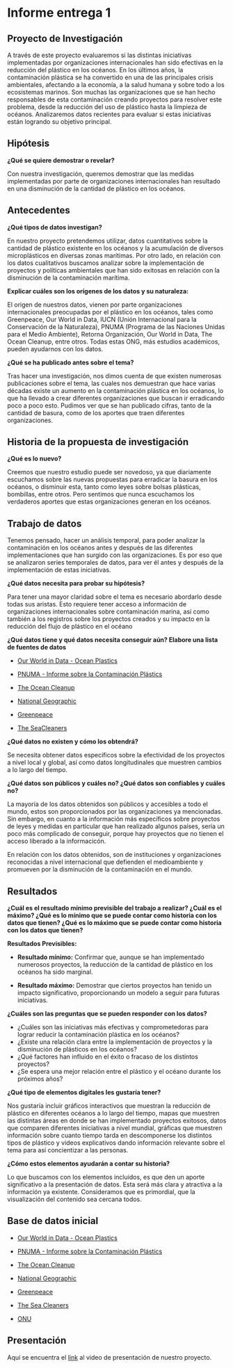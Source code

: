 # Informe entrega 1

## Proyecto de Investigación 

A través de este  proyecto evaluaremos si las distintas iniciativas implementadas por organizaciones internacionales han sido efectivas en la reducción del plástico en los océanos. 
En los últimos años, la contaminación plástica se ha convertido en una de las principales crisis ambientales, afectando a la economía, a la salud humana y sobre todo a los ecosistemas marinos. Son muchas las organizaciones que se  han hecho responsables de esta contaminación creando proyectos para resolver este problema, desde la reducción del uso de plástico hasta la limpieza de océanos. Analizaremos datos recientes para evaluar si estas iniciativas están logrando su objetivo principal.

## Hipótesis 
**¿Qué se quiere demostrar o revelar?**

Con nuestra investigación, queremos demostrar que las medidas implementadas por parte de organizaciones internacionales han resultado en una disminución de la cantidad de plástico en los océanos.

## Antecedentes

**¿Qué tipos de datos investigan?**

En nuestro proyecto pretendemos utilizar, datos cuantitativos sobre la cantidad de plástico existente en los océanos y la acumulación de diversos microplásticos en diversas zonas marítimas. Por otro lado, en relación con los datos cualitativos buscamos analizar sobre la implementación de proyectos y políticas ambientales que han sido exitosas en relación con la disminución de la contaminación marítima.

**Explicar cuáles son los orígenes de los datos y su naturaleza:**

El origen de nuestros datos, vienen por parte organizaciones internacionales preocupadas por el plástico en los océanos, tales como Greenpeace, Our World in Data, IUCN (Unión Internacional para la Conservación de la Naturaleza), PNUMA (Programa de las Naciones Unidas para el Medio Ambiente), Retorna Organización, Our World in Data, The Ocean Cleanup, entre otros. Todas estas ONG, más estudios académicos, pueden ayudarnos con los datos. 

**¿Qué se ha publicado antes sobre el tema?**

Tras hacer una investigación, nos dimos cuenta de que existen numerosas publicaciones sobre el tema, las cuales nos demuestran que hace varias décadas existe un aumento en la contaminación plástica en los océanos, lo que ha llevado a crear diferentes organizaciones que buscan ir erradicando poco a poco esto. Pudimos ver que se han publicado cifras, tanto de la cantidad de basura, como de los aportes que traen diferentes organizaciones. 


## Historia de la propuesta de investigación

**¿Qué es lo nuevo?**

Creemos que nuestro estudio puede ser novedoso, ya que diariamente escuchamos sobre las nuevas propuestas para erradicar la basura en los océanos, o disminuir esta, tanto como leyes sobre bolsas plásticas, bombillas, entre otros. Pero sentimos que nunca escuchamos los verdaderos aportes que estas organizaciones generan en los océanos. 

## Trabajo de datos

Tenemos pensado, hacer un análisis temporal, para poder analizar la contaminación en los océanos antes y después de las diferentes implementaciones que han surgido con las organizaciones. Es por eso que se analizaron series temporales de datos, para ver él antes y después de la implementación de estas iniciativas. 


**¿Qué datos necesita para probar su hipótesis?**

Para tener una mayor claridad sobre el tema es necesario abordarlo desde todas sus aristas. Esto requiere tener acceso a información de organizaciones internacionales sobre contaminación marina, así como también a los registros sobre los proyectos creados y su impacto en la reducción del flujo de plástico en el océano

**¿Qué datos tiene y qué datos necesita conseguir aún? 
    Elabore una lista de fuentes de datos**

- [Our World in Data - Ocean Plastics ](https://ourworldindata.org/grapher/share-of-global-plastic-waste-emitted-to-the-ocean)

- [PNUMA - Informe sobre la Contaminación Plástics](https://www.unep.org/es/noticias-y-reportajes/comunicado-de-prensa/informe-de-la-onu-sobre-contaminacion-por-plasticos)

- [The Ocean Cleanup](https://theoceancleanup.com/)

- [National Geographic](https://www.nationalgeographic.com.es/medio-ambiente/lucha-contra-el-plastico-logra-sacar-toneladas-oceano-pacifico_20656)

- [Greenpeace](https://es.greenpeace.org/es/trabajamos-en/consumismo/plasticos/como-llega-el-plastico-a-los-oceanos-y-que-sucede-entonces/)

- [The SeaCleaners](​https://www.theseacleaners.org/es/contaminacion-por-plasticos/)


 **¿Qué datos no existen y cómo los obtendrá?**

Se necesita obtener datos específicos sobre la efectividad de los proyectos a nivel local y global, así como datos longitudinales que muestren cambios a lo largo del tiempo.

**¿Qué datos son públicos y cuáles no? ¿Qué datos son confiables y cuáles no?**

La mayoría de los datos obtenidos son públicos y accesibles a todo el mundo, estos son proporcionados por las organizaciones ya mencionadas. Sin embargo, en cuanto a la información más específicos sobre proyectos de leyes y medidas en particular que han realizado algunos países, sería un poco más complicado de conseguir, porque hay proyectos que no tienen el acceso liberado a la informacicón.

En relación con los datos obtenidos, son de instituciones y organizaciones reconocidas a nivel internacional que defienden el medioambiente y promueven por la disminución de la contaminación en el mundo.

## Resultados 
**¿Cuál es el resultado mínimo previsible del trabajo a realizar? ¿Cuál es el máximo?
¿Qué es lo mínimo que se puede contar como historia con los datos que tienen? ¿Qué es lo máximo que se puede contar como historia con los datos que tienen?**

**Resultados Previsibles:**
- **Resultado mínimo:** Confirmar que, aunque se han implementado numerosos proyectos, la reducción de la cantidad de plástico en los océanos ha sido marginal.

- **Resultado máximo:** Demostrar que ciertos proyectos han tenido un impacto significativo, proporcionando un modelo a seguir para futuras iniciativas.

**¿Cuáles son las preguntas que se pueden responder con los datos?**

- ¿Cuáles son las iniciativas más efectivas y comprometedoras para lograr reducir la contaminación plástica en los océanos?
- ¿Existe una relación clara entre la implementación de proyectos y la disminución de plásticos en los océanos?
- ¿Qué factores han influido en el éxito o fracaso de los distintos proyectos?
- ¿Se espera una mejor relación entre el plástico y el océano durante los próximos años?

**¿Qué tipo de elementos digitales les gustaría tener?**

Nos gustaría incluir gráficos interactivos que muestran la reducción de plástico en diferentes océanos a lo largo del tiempo, mapas que muestren las distintas  áreas en donde se han implementado proyectos exitosos, datos que comparen diferentes iniciativas a nivel mundial, gráficas que muestren información  sobre cuanto tiempo tarda en descomponerse los distintos tipos de plástico y videos explicativos dando información relevante sobre el tema para así concientizar a las personas. 

**¿Cómo estos elementos ayudarán a contar su historia?**

Lo que buscamos con los elementos incluidos, es que den un aporte significativo a la presentación de datos. Esta será más clara y atractiva a la información ya existente. Consideramos que es primordial, que la visualización del contenido sea cercana todos.

## Base de datos inicial

- [Our World in Data - Ocean Plastics ](https://ourworldindata.org/grapher/share-of-global-plastic-waste-emitted-to-the-ocean)

- [PNUMA - Informe sobre la Contaminación Plástics](https://www.unep.org/es/noticias-y-reportajes/comunicado-de-prensa/informe-de-la-onu-sobre-contaminacion-por-plasticos)

- [The Ocean Cleanup](https://theoceancleanup.com/)

- [National Geographic](https://www.nationalgeographic.com.es/medio-ambiente/lucha-contra-el-plastico-logra-sacar-toneladas-oceano-pacifico_20656)

- [Greenpeace](https://es.greenpeace.org/es/trabajamos-en/consumismo/plasticos/como-llega-el-plastico-a-los-oceanos-y-que-sucede-entonces/)

- [The Sea Cleaners](​​https://www.theseacleaners.org/es/contaminacion-por-plasticos/)

- [ONU](https://www.unep.org/es/noticias-y-reportajes/comunicado-de-prensa/informe-de-la-onu-sobre-contaminacion-por-plasticos)

## Presentación
Aquí se encuentra el [link]() al video de presentación de nuestro proyecto.


